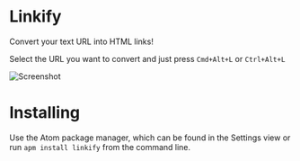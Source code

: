 # Linkify

Convert your text URL into HTML links!


Select the URL you want to convert and just press ```Cmd+Alt+L``` or ```Ctrl+Alt+L```

![Screenshot](https://raw.githubusercontent.com/ibito/linkify/master/linkify.gif)


 
# Installing

Use the Atom package manager, which can be found in the Settings view or run
```apm install linkify```
from the command line.
